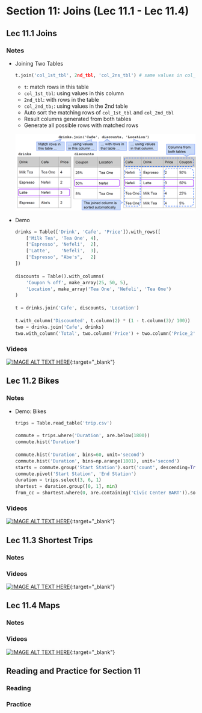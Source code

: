 # Section 11: Joins (Lec 11.1 - Lec 11.4)

## Lec 11.1 Joins

### Notes

+ Joining Two Tables
    ```python
    t.join('col_1st_tbl', 2nd_tbl, 'col_2ns_tbl') # same values in col_1st_tbl & col_2nd_tbl
    ```
    + `t`: match rows in this table
    + `col_1st_tbl`: using values in this column
    + `2nd_tbl`: with rows in the table
    + `col_2nd_tb;`: using values in the 2nd table
    + Auto sort the matching rows of `col_1st_tbl` and `col_2nd_tbl`
    + Result columns generated from both tables
    + Generate all possible rows with matched rows

    ![diagram](./Diagrams/sec11-joins.png)
+ Demo
    ```python
    drinks = Table(['Drink', 'Cafe', 'Price']).with_rows([
        ['Milk Tea', 'Tea One', 4],
        ['Espresso', 'Nefeli',  2],
        ['Latte',    'Nefeli',  3],
        ['Espresso', "Abe's",   2]
    ])

    discounts = Table().with_columns(
        'Coupon % off', make_array(25, 50, 5),
        'Location', make_array('Tea One', 'Nefeli', 'Tea One')
    )

    t = drinks.join('Cafe', discounts, 'Location')

    t.with_column('Discounted', t.column(2) * (1 - t.column(3)/ 100))
    two = drinks.join('Cafe', drinks)
    two.with_column('Total', two.column('Price') + two.column('Price_2'))
    ```

### Videos 

[![IMAGE ALT TEXT HERE](https://img.youtube.com/vi/YOUTUBE_VIDEO_ID_HERE/0.jpg)](https://youtu.be/2s0yP3wp3rI){:target="_blank"}


## Lec 11.2 Bikes

### Notes

+ Demo: Bikes
    ```python
    trips = Table.read_table('trip.csv')

    commute = trips.where('Duration', are.below(1800))
    commute.hist('Duration')

    commute.hist('Duration', bins=60, unit='second')
    commute.hist('Duration', bins=np.arange(1801), unit='second')
    starts = commute.group('Start Station').sort('count', descending=True)
    commute.pivot('Start Station', 'End Station')
    duration = trips.select(3, 6, 1)
    shortest = duration.group([0, 1], min)
    from_cc = shortest.where(0, are.containing('Civic Center BART')).sort(2)
    ```


### Videos

[![IMAGE ALT TEXT HERE](https://img.youtube.com/vi/YOUTUBE_VIDEO_ID_HERE/0.jpg)](https://youtu.be/-kJEI52bIUM){:target="_blank"}


## Lec 11.3 Shortest Trips

### Notes


### Videos

[![IMAGE ALT TEXT HERE](https://img.youtube.com/vi/YOUTUBE_VIDEO_ID_HERE/0.jpg)](https://youtu.be/KErtBTDpCQo){:target="_blank"}


## Lec 11.4 Maps

### Notes


### Videos

[![IMAGE ALT TEXT HERE](https://img.youtube.com/vi/YOUTUBE_VIDEO_ID_HERE/0.jpg)](https://youtu.be/NmvTEc7DjLk){:target="_blank"}

## Reading and Practice for Section 11

### Reading

### Practice


